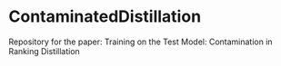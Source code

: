 # ContaminatedDistillation
Repository for the paper: Training on the Test Model: Contamination in Ranking Distillation
